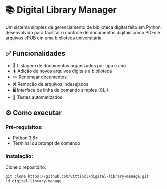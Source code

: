 # 📚 Digital Library Manager

Um sistema simples de gerenciamento de biblioteca digital feito em Python, desenvolvido para facilitar o controle de documentos digitais como PDFs e arquivos ePUB em uma biblioteca universitária.

## ✅ Funcionalidades

- 📂 Listagem de documentos organizados por tipo e ano
- ➕ Adição de novos arquivos digitais à biblioteca
- ✏️ Renomear documentos
- ❌ Remoção de arquivos indesejados
- 🖥️ Interface de linha de comando simples (CLI)
- 🧪 Testes automatizados

## ⚙️ Como executar

### Pré-requisitos:
- Python 3.8+
- Terminal ou prompt de comando

### Instalação:
Clone o repositório:
```bash
git clone https://github.com/vittinxl/digital-library-manage.git
cd digital-library-manage
